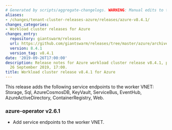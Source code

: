 ```yaml
---
# Generated by scripts/aggregate-changelogs. WARNING: Manual edits to this files will be overwritten.
aliases:
- /changes/tenant-cluster-releases-azure/releases/azure-v8.4.1/
changes_categories:
- Workload cluster releases for Azure
changes_entry:
  repository: giantswarm/releases
  url: https://github.com/giantswarm/releases/tree/master/azure/archived/v8.4.1
  version: 8.4.1
  version_tag: v8.4.1
date: '2019-09-26T17:00:00'
description: Release notes for Azure workload cluster release v8.4.1, published on
  26 September 2019, 17:00.
title: Workload cluster release v8.4.1 for Azure
---
```


This release adds the following service endpoints to the worker VNET:
Storage, Sql, AzureCosmosDB, KeyVault, ServiceBus, EventHub, AzureActiveDirectory, ContainerRegistry, Web.

### azure-operator v2.6.1
- Add service endpoints to the worker VNET.
